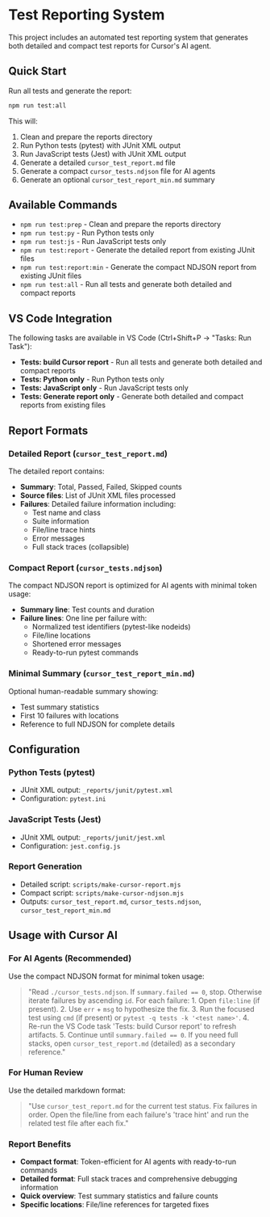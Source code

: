# Test Reporting System

This project includes an automated test reporting system that generates both detailed and compact test reports for Cursor's AI agent.

## Quick Start

Run all tests and generate the report:

```bash
npm run test:all
```

This will:

1. Clean and prepare the reports directory
2. Run Python tests (pytest) with JUnit XML output
3. Run JavaScript tests (Jest) with JUnit XML output
4. Generate a detailed `cursor_test_report.md` file
5. Generate a compact `cursor_tests.ndjson` file for AI agents
6. Generate an optional `cursor_test_report_min.md` summary

## Available Commands

- `npm run test:prep` - Clean and prepare the reports directory
- `npm run test:py` - Run Python tests only
- `npm run test:js` - Run JavaScript tests only
- `npm run test:report` - Generate the detailed report from existing JUnit files
- `npm run test:report:min` - Generate the compact NDJSON report from existing JUnit files
- `npm run test:all` - Run all tests and generate both detailed and compact reports

## VS Code Integration

The following tasks are available in VS Code (Ctrl+Shift+P → "Tasks: Run Task"):

- **Tests: build Cursor report** - Run all tests and generate both detailed and compact reports
- **Tests: Python only** - Run Python tests only
- **Tests: JavaScript only** - Run JavaScript tests only
- **Tests: Generate report only** - Generate both detailed and compact reports from existing files

## Report Formats

### Detailed Report (`cursor_test_report.md`)

The detailed report contains:

- **Summary**: Total, Passed, Failed, Skipped counts
- **Source files**: List of JUnit XML files processed
- **Failures**: Detailed failure information including:
  - Test name and class
  - Suite information
  - File/line trace hints
  - Error messages
  - Full stack traces (collapsible)

### Compact Report (`cursor_tests.ndjson`)

The compact NDJSON report is optimized for AI agents with minimal token usage:

- **Summary line**: Test counts and duration
- **Failure lines**: One line per failure with:
  - Normalized test identifiers (pytest-like nodeids)
  - File/line locations
  - Shortened error messages
  - Ready-to-run pytest commands

### Minimal Summary (`cursor_test_report_min.md`)

Optional human-readable summary showing:

- Test summary statistics
- First 10 failures with locations
- Reference to full NDJSON for complete details

## Configuration

### Python Tests (pytest)

- JUnit XML output: `_reports/junit/pytest.xml`
- Configuration: `pytest.ini`

### JavaScript Tests (Jest)

- JUnit XML output: `_reports/junit/jest.xml`
- Configuration: `jest.config.js`

### Report Generation

- Detailed script: `scripts/make-cursor-report.mjs`
- Compact script: `scripts/make-cursor-ndjson.mjs`
- Outputs: `cursor_test_report.md`, `cursor_tests.ndjson`, `cursor_test_report_min.md`

## Usage with Cursor AI

### For AI Agents (Recommended)

Use the compact NDJSON format for minimal token usage:

> "Read `./cursor_tests.ndjson`. If `summary.failed == 0`, stop. Otherwise iterate failures by ascending `id`. For each failure: 1. Open `file:line` (if present). 2. Use `err` + `msg` to hypothesize the fix. 3. Run the focused test using `cmd` (if present) or `pytest -q tests -k '<test name>'`. 4. Re-run the VS Code task 'Tests: build Cursor report' to refresh artifacts. 5. Continue until `summary.failed == 0`. If you need full stacks, open `cursor_test_report.md` (detailed) as a secondary reference."

### For Human Review

Use the detailed markdown format:

> "Use `cursor_test_report.md` for the current test status. Fix failures in order. Open the file/line from each failure's 'trace hint' and run the related test file after each fix."

### Report Benefits

- **Compact format**: Token-efficient for AI agents with ready-to-run commands
- **Detailed format**: Full stack traces and comprehensive debugging information
- **Quick overview**: Test summary statistics and failure counts
- **Specific locations**: File/line references for targeted fixes
